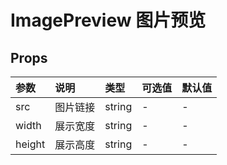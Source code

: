 # ImagePreview 图片预览

## Props

| 参数   | 说明     | 类型   | 可选值 | 默认值 |
| :----- | :------- | :----- | :----- | :----- |
| src    | 图片链接 | string | -      | -      |
| width  | 展示宽度 | string | -      | -      |
| height | 展示高度 | string | -      | -      |